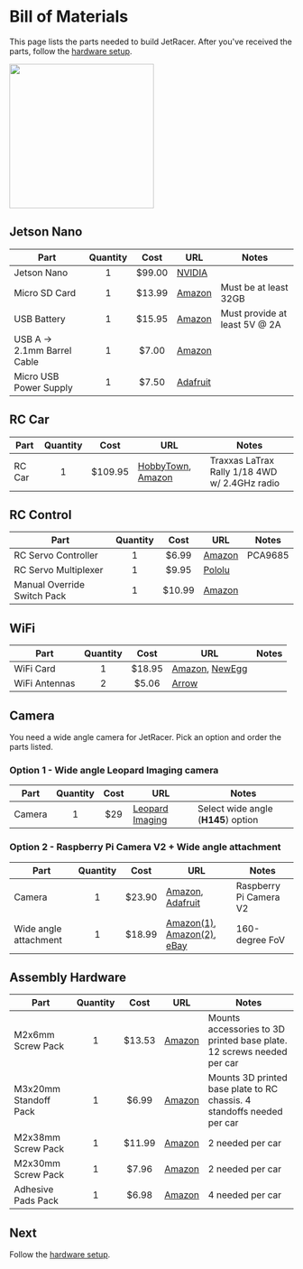 # Bill of Materials

This page lists the parts needed to build JetRacer.  After you've received the parts, follow the [hardware setup](hardware_setup.md).

<img src="https://user-images.githubusercontent.com/4212806/60303370-1810c700-98eb-11e9-9393-dfc3e8799453.jpg" height=256>

## Jetson Nano

| Part | Quantity | Cost | URL | Notes |
|------|:----------:|:------:|-----|-------|
| Jetson Nano | 1 | $99.00 | [NVIDIA](https://developer.nvidia.com/embedded/buy/jetson-nano-devkit) |  |
| Micro SD Card | 1 | $13.99 | [Amazon](https://amzn.to/2Us6bOv) | Must be at least 32GB |
| USB Battery | 1 | $15.95 | [Amazon](https://www.amazon.com/5000-mah-Attom-Tech-Portable-Emergency/dp/B07MNWPFG8/) | Must provide at least 5V @ 2A |
| USB A -> 2.1mm Barrel Cable | 1 | $7.00 | [Amazon](https://www.amazon.com/gp/product/B075112RM6/) |  |
| Micro USB Power Supply | 1 | $7.50 | [Adafruit](http://bit.ly/af1995) |  |

## RC Car

| Part | Quantity | Cost | URL | Notes |
|------|:----------:|:------:|-----|-------|
| RC Car | 1 | $109.95 | [HobbyTown](https://www.hobbytown.com/traxxas-latrax-rally-1-18-4wd-rtr-rally-racer-green-tra75054-5-grn/p630138), [Amazon](http://amzn.com/B06W57XLRW) | Traxxas LaTrax Rally 1/18 4WD w/ 2.4GHz radio |

## RC Control

| Part | Quantity | Cost | URL | Notes |
|------|:----------:|:------:|-----|-------|
| RC Servo Controller | 1 | $6.99 | [Amazon](https://www.amazon.com/HiLetgo-PCA9685-Channel-12-Bit-Arduino/dp/B01D1D0CX2/) | PCA9685 |
| RC Servo Multiplexer | 1 | $9.95 | [Pololu](https://www.pololu.com/product/2806) | |
| Manual Override Switch Pack | 1 | $10.99 | [Amazon](https://www.amazon.com/gp/product/B07L74MMG8/) | |

## WiFi

| Part | Quantity | Cost | URL | Notes |
|------|:----------:|:------:|-----|-------|
| WiFi Card | 1 | $18.95 | [Amazon](https://amzn.to/2WKEkum), [NewEgg](https://www.neweggbusiness.com/Product/Product.aspx?Item=9SIV21M85N2699) |  |
| WiFi Antennas | 2 | $5.06 | [Arrow](https://www.arrow.com/en/products/2042811100/molex) |  |

## Camera

You need a wide angle camera for JetRacer.  Pick an option and order the parts listed.

### Option 1 - Wide angle Leopard Imaging camera

| Part | Quantity | Cost | URL | Notes |
|------|:----------:|:------:|-----|-------|
| Camera | 1 | $29 | [Leopard Imaging](https://leopardimaging.com/product/li-imx219-mipi-ff-nano/) | Select wide angle (**H145**) option |

### Option 2 - Raspberry Pi Camera V2 + Wide angle attachment

| Part | Quantity | Cost | URL | Notes |
|------|:----------:|:------:|-----|-------|
| Camera | 1 | $23.90 | [Amazon](https://amzn.to/2MSi6lL), [Adafruit](http://adafru.it/3099) | Raspberry Pi Camera V2 |
| Wide angle attachment | 1 | $18.99 | [Amazon(1)](https://amzn.com/B07HMXJ9Y1), [Amazon(2)](https://amzn.com/B07HF81BVL/), [eBay](https://ebay.us/Fz7HGd) | 160-degree FoV |

## Assembly Hardware

| Part | Quantity | Cost | URL | Notes |
|------|:----------:|:------:|-----|-------|
| M2x6mm Screw Pack | 1 | $13.53 | [Amazon](https://www.amazon.com/gp/product/B01FXGHO2M/) | Mounts accessories to 3D printed base plate.  12 screws needed per car |
| M3x20mm Standoff Pack | 1 | $6.99 | [Amazon](https://www.amazon.com/dp/B072DVGWHZ/ref=cm_sw_su_dp) | Mounts 3D printed base plate to RC chassis. 4 standoffs needed per car |
| M2x38mm Screw Pack | 1 | $11.99 | [Amazon](http://amzn.com/B07CHJBK6F) | 2 needed per car |
| M2x30mm Screw Pack | 1 | $7.96 | [Amazon](https://www.amazon.com/dp/B015A31EVK/ref=cm_sw_su_dp) | 2 needed per car |
| Adhesive Pads Pack | 1 | $6.98 | [Amazon](https://www.amazon.com/gp/product/B001KYSAN4/) | 4 needed per car |

## Next

Follow the [hardware setup](hardware_setup.md).
